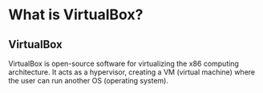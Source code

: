 # What is VirtualBox?

## VirtualBox

VirtualBox is open-source software for virtualizing the x86 computing architecture. It acts as a hypervisor, creating a VM (virtual machine) where the user can run another OS (operating system).